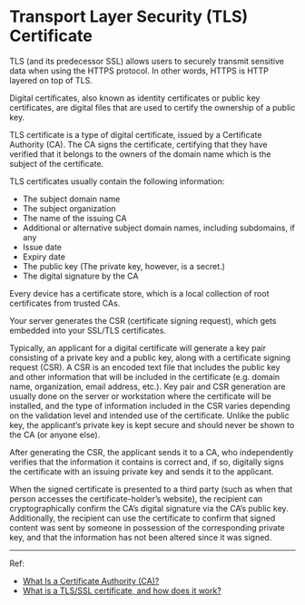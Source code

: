 # Transport Layer Security (TLS) Certificate 

TLS (and its predecessor SSL) allows users to securely transmit sensitive data when using the HTTPS protocol. In other words, HTTPS is HTTP layered on top of TLS.

Digital certificates, also known as identity certificates or public key certificates, are digital files that are used to certify the ownership of a public key.

TLS certificate is a type of digital certificate, issued by a Certificate Authority (CA). The CA signs the certificate, certifying that they have verified that it belongs to the owners of the domain name which is the subject of the certificate.

TLS certificates usually contain the following information:

- The subject domain name
- The subject organization
- The name of the issuing CA
- Additional or alternative subject domain names, including subdomains, if any
- Issue date
- Expiry date
- The public key (The private key, however, is a secret.)
- The digital signature by the CA


Every device has a certificate store, which is a local collection of root certificates from trusted CAs.

Your server generates the CSR (certificate signing request), which gets embedded into your SSL/TLS certificates.

Typically, an applicant for a digital certificate will generate a key pair consisting of a private key and a public key, along with a certificate signing request (CSR). A CSR is an encoded text file that includes the public key and other information that will be included in the certificate (e.g. domain name, organization, email address, etc.). Key pair and CSR generation are usually done on the server or workstation where the certificate will be installed, and the type of information included in the CSR varies depending on the validation level and intended use of the certificate. Unlike the public key, the applicant’s private key is kept secure and should never be shown to the CA (or anyone else).

After generating the CSR, the applicant sends it to a CA, who independently verifies that the information it contains is correct and, if so, digitally signs the certificate with an issuing private key and sends it to the applicant.

When the signed certificate is presented to a third party (such as when that person accesses the certificate-holder’s website), the recipient can cryptographically confirm the CA’s digital signature via the CA’s public key. Additionally, the recipient can use the certificate to confirm that signed content was sent by someone in possession of the corresponding private key, and that the information has not been altered since it was signed.

---

Ref:

- [What Is a Certificate Authority (CA)?](https://www.ssl.com/faqs/what-is-a-certificate-authority/#:~:text=A%20certificate%20authority%20(CA)%2C,the%20issuance%20of%20electronic%20documents)
- [What is a TLS/SSL certificate, and how does it work?](https://protonmail.com/blog/tls-ssl-certificate/#:~:text=TLS%20certificates%20are%20a%20type,the%20subject%20of%20the%20certificate.)